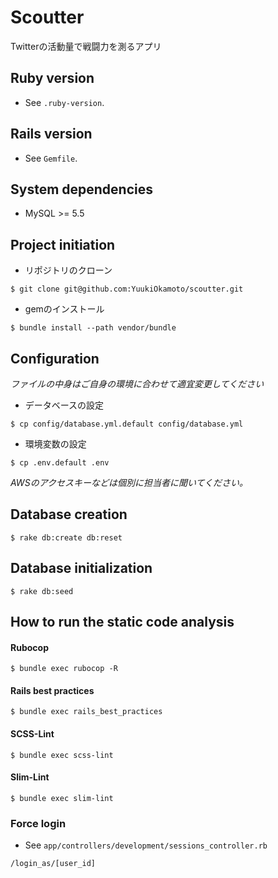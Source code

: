 # Scoutter
Twitterの活動量で戦闘力を測るアプリ

## Ruby version
* See `.ruby-version`.

## Rails version
* See `Gemfile`.

## System dependencies
* MySQL >= 5.5

## Project initiation
* リポジトリのクローン
```
$ git clone git@github.com:YuukiOkamoto/scoutter.git
```
* gemのインストール
```
$ bundle install --path vendor/bundle
```

## Configuration
*ファイルの中身はご自身の環境に合わせて適宜変更してください*
* データベースの設定
```
$ cp config/database.yml.default config/database.yml
```
* 環境変数の設定
```
$ cp .env.default .env
```
*AWSのアクセスキーなどは個別に担当者に聞いてください。*
## Database creation
```
$ rake db:create db:reset
```

## Database initialization
```
$ rake db:seed
```

## How to run the static code analysis
#### Rubocop
```
$ bundle exec rubocop -R
```

#### Rails best practices
```
$ bundle exec rails_best_practices
```

#### SCSS-Lint
```
$ bundle exec scss-lint
```

#### Slim-Lint
```
$ bundle exec slim-lint
```

### Force login

- See `app/controllers/development/sessions_controller.rb`

```
/login_as/[user_id]
```
